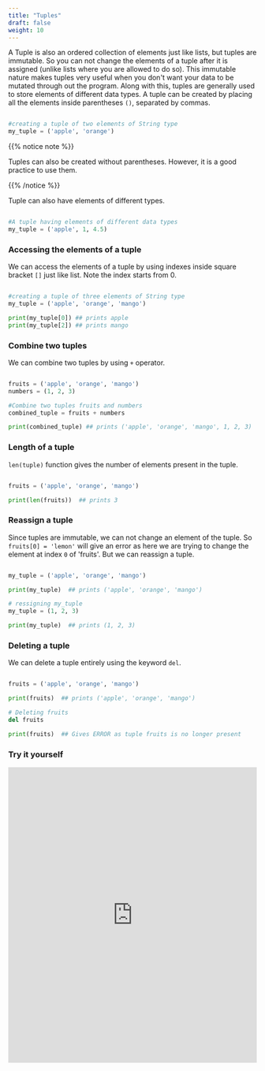 ```yaml
---
title: "Tuples"
draft: false
weight: 10
---
```


A Tuple is also an ordered collection of elements just like lists, but tuples are immutable. So you can not change the elements of a tuple after it is assigned (unlike lists where you are allowed to do so). This immutable nature makes tuples very useful when you don't want your data to be mutated through out the program. Along with this, tuples are generally used to store elements of different data types. A tuple can be created by placing all the elements inside parentheses `()`, separated by commas. 

```python

#creating a tuple of two elements of String type 
my_tuple = ('apple', 'orange')

```

{{% notice note %}}

Tuples can also be created without parentheses. However, it is a good practice to use them.

{{% /notice %}}

Tuple can also have elements of different types.

```python

#A tuple having elements of different data types
my_tuple = ('apple', 1, 4.5)

```

### Accessing the elements of a tuple

We can access the elements of a tuple by using indexes inside square bracket `[]` just like list. Note the index starts from 0. 

```python

#creating a tuple of three elements of String type 
my_tuple = ('apple', 'orange', 'mango')

print(my_tuple[0]) ## prints apple
print(my_tuple[2]) ## prints mango

```

### Combine two tuples

We can combine two tuples by using `+` operator.

```python

fruits = ('apple', 'orange', 'mango')
numbers = (1, 2, 3)

#Combine two tuples fruits and numbers
combined_tuple = fruits + numbers

print(combined_tuple) ## prints ('apple', 'orange', 'mango', 1, 2, 3)

```

### Length of a tuple

`len(tuple)` function gives the number of elements present in the tuple.

```python

fruits = ('apple', 'orange', 'mango')

print(len(fruits))  ## prints 3

```

### Reassign a tuple

Since tuples are immutable, we can not change an element of the tuple. So `fruits[0] = 'lemon'` will give an error as here we are trying to change the element at index `0` of 'fruits'.
But we can reassign a tuple.

```python

my_tuple = ('apple', 'orange', 'mango')

print(my_tuple)  ## prints ('apple', 'orange', 'mango')

# ressigning my_tuple
my_tuple = (1, 2, 3) 

print(my_tuple)  ## prints (1, 2, 3)

```

### Deleting a tuple

We can delete a tuple entirely using the keyword `del`.


```python

fruits = ('apple', 'orange', 'mango')

print(fruits)  ## prints ('apple', 'orange', 'mango')

# Deleting fruits
del fruits 

print(fruits)  ## Gives ERROR as tuple fruits is no longer present 

```

### Try it yourself

<iframe height="600px" width="100%" 
 src="https://repl.it/@nuevofoundation/python-blank?lite=true" scrolling="no" frameborder="no" allowtransparency="true" allowfullscreen="true" sandbox="allow-forms allow-pointer-lock allow-popups allow-same-origin allow-scripts allow-modals"></iframe>